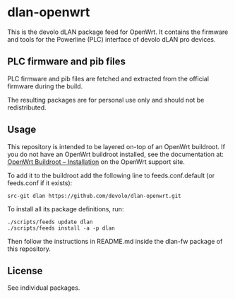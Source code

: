 # dlan-openwrt

This is the devolo dLAN package feed for OpenWrt.
It contains the firmware and tools for the Powerline (PLC) interface of devolo dLAN pro devices.

## PLC firmware and pib files

PLC firmware and pib files are fetched and extracted from the official firmware during the build.

The resulting packages are for personal use only and should not be redistributed.

## Usage

This repository is intended to be layered on-top of an OpenWrt buildroot. If you do not have an OpenWrt buildroot installed, see the documentation at: [OpenWrt Buildroot – Installation](http://wiki.openwrt.org/doc/howto/buildroot.exigence) on the OpenWrt support site.

To add it to the buildroot add the following line to feeds.conf.default (or feeds.conf if it exists):
```
src-git dlan https://github.com/devolo/dlan-openwrt.git
```

To install all its package definitions, run:
```
./scripts/feeds update dlan
./scripts/feeds install -a -p dlan
```

Then follow the instructions in README.md inside the dlan-fw package of this repository.

## License

See individual packages.
